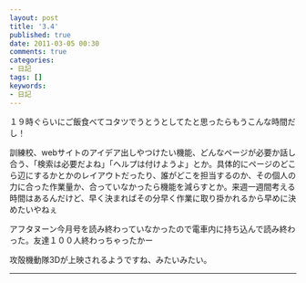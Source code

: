 ```yaml
---
layout: post
title: '3.4'
published: true
date: 2011-03-05 00:30
comments: true
categories:
- 日記
tags: []
keywords:
- 日記
---
```

１９時ぐらいにご飯食べてコタツでうとうとしてたと思ったらもうこんな時間だし！

訓練校、webサイトのアイデア出しやつけたい機能、どんなページが必要か話し合う、「検索は必要だよね」「ヘルプは付けようよ」とか。具体的にページのどこら辺にするかとかのレイアウトだったり、誰がどこを担当するのか、その個人の力に合った作業量か、合っていなかったら機能を減らすとか。来週一週間考える時間はあるんだけど、早く決まればその分早く作業に取り掛かれるから早めに決めたいやねぇ

アフタヌーン今月号を読み終わっていなかったので電車内に持ち込んで読み終わった。友達１００人終わっちゃったかー

攻殻機動隊3Dが上映されるようですね、みたいみたい。

---

